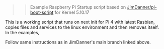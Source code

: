 > > Example Raspberry Pi Startup script based on [JimDanner/pi-boot-script](https://gitlab.com/JimDanner/pi-boot-script) for Kernel 5.10.17

This is a working script that runs on next init for Pi 4 with latest Rasbian, copies files and services to the linux environment and then removes itself. In the examples,

Follow same instructions as in JimDanner's main branch linked above.
